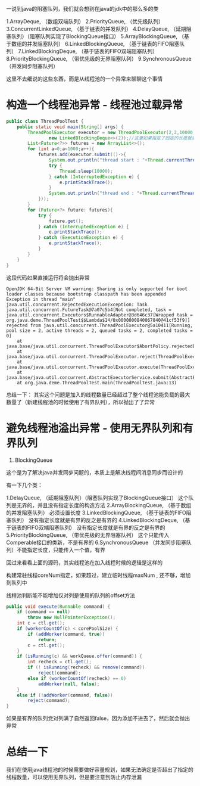 一说到java的阻塞队列，我们就会想到在java的jdk中的那么多的类


1.ArrayDeque, （数组双端队列） 
2.PriorityQueue, （优先级队列） 
3.ConcurrentLinkedQueue, （基于链表的并发队列） 
4.DelayQueue, （延期阻塞队列）（阻塞队列实现了BlockingQueue接口） 
5.ArrayBlockingQueue, （基于数组的并发阻塞队列） 
6.LinkedBlockingQueue, （基于链表的FIFO阻塞队列） 
7.LinkedBlockingDeque, （基于链表的FIFO双端阻塞队列） 
8.PriorityBlockingQueue, （带优先级的无界阻塞队列） 
9.SynchronousQueue （并发同步阻塞队列）

这里不去细说的这些东西，而是从线程池的一个异常来聊聊这个事情

# 构造一个线程池异常 - 线程池过载异常

```java
public class ThreadPoolTest {
    public static void main(String[] args) {
        ThreadPoolExecutor executor = new ThreadPoolExecutor(2,2,10000, TimeUnit.DAYS,
                new LinkedBlockingDeque<>(2));//这里如果指定了固定的长度就表示是有界队列了
        List<Future<?>> futures = new ArrayList<>();
        for (int a=0;a<1000;a++){
            futures.add(executor.submit(()->{
                System.out.println("thread start : "+Thread.currentThread().getName());
                try {
                    Thread.sleep(10000);
                } catch (InterruptedException e) {
                    e.printStackTrace();
                }
                System.out.println("thread end : "+Thread.currentThread().getName());
            }));
        }
        for (Future<?> future: futures){
            try {
                future.get();
            } catch (InterruptedException e) {
                e.printStackTrace();
            } catch (ExecutionException e) {
                e.printStackTrace();
            }
        }
    }
}
```

这段代码如果直接运行将会抛出异常

```
OpenJDK 64-Bit Server VM warning: Sharing is only supported for boot loader classes because bootstrap classpath has been appended
Exception in thread "main" java.util.concurrent.RejectedExecutionException: Task java.util.concurrent.FutureTask@7a07c5b4[Not completed, task = java.util.concurrent.Executors$RunnableAdapter@3d646c37[Wrapped task = org.java.deme.ThreadPoolTest$$Lambda$14/0x0000000840067840@41cf53f9]] rejected from java.util.concurrent.ThreadPoolExecutor@5a10411[Running, pool size = 2, active threads = 2, queued tasks = 2, completed tasks = 0]
	at java.base/java.util.concurrent.ThreadPoolExecutor$AbortPolicy.rejectedExecution(ThreadPoolExecutor.java:2055)
	at java.base/java.util.concurrent.ThreadPoolExecutor.reject(ThreadPoolExecutor.java:825)
	at java.base/java.util.concurrent.ThreadPoolExecutor.execute(ThreadPoolExecutor.java:1355)
	at java.base/java.util.concurrent.AbstractExecutorService.submit(AbstractExecutorService.java:118)
	at org.java.deme.ThreadPoolTest.main(ThreadPoolTest.java:13)
```

总结一下： 其实这个问题是加入的线程数量已经超过了整个线程池能负载的最大数量了（新建线程池的时候使用了有界队列），所以抛出了了异常

# 避免线程池溢出异常 - 使用无界队列和有界队列

1. BlockingQueue

这个是为了解决java并发同步问题的，本质上是解决线程间消息同步而设计的

有一下几个类：

1.DelayQueue, （延期阻塞队列）（阻塞队列实现了BlockingQueue接口） 这个队列是无界的，并且没有指定长度的构造方法
2.ArrayBlockingQueue, （基于数组的并发阻塞队列） 必须设置长度
3.LinkedBlockingQueue, （基于链表的FIFO阻塞队列） 没有指定长度就是有界的反之是有界的
4.LinkedBlockingDeque, （基于链表的FIFO双端阻塞队列） 没有指定长度就是有界的反之是有界的
5.PriorityBlockingQueue, （带优先级的无界阻塞队列） 这个只能传入Comperable接口的类新，不是有界的
6.SynchronousQueue （并发同步阻塞队列）不能指定长度，只能传入一个值，有界

回过来看看上面的源码，其实线程池在加入线程时候的逻辑是这样的

构建常驻线程coreNum指定，如果超过，建立临时线程maxNum , 还不够，增加到队列中

线程池判断能不能增加仅对列是使用的队列的offset方法

```java
public void execute(Runnable command) {
    if (command == null)
        throw new NullPointerException();
    int c = ctl.get();
    if (workerCountOf(c) < corePoolSize) {
        if (addWorker(command, true))
            return;
        c = ctl.get();
    }
    if (isRunning(c) && workQueue.offer(command)) {
        int recheck = ctl.get();
        if (! isRunning(recheck) && remove(command))
            reject(command);
        else if (workerCountOf(recheck) == 0)
            addWorker(null, false);
    }
    else if (!addWorker(command, false))
        reject(command);
}
```

如果是有界的队列党对列满了自然返回false，因为添加不进去了，然后就会抛出异常

# 总结一下

我们在使用java线程池的时候需要做好容量规划，如果无法确定是否超出了指定的线程数量，可以使用无界队列，但是要注意到防止内存泄漏



